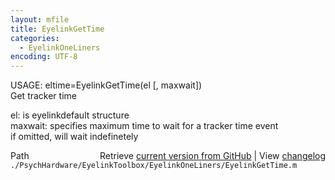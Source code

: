```yaml
---
layout: mfile
title: EyelinkGetTime
categories:
  - EyelinkOneLiners
encoding: UTF-8
---
```


USAGE: eltime=EyelinkGetTime(el [, maxwait])  
Get tracker time  

el: is eyelinkdefault structure  
maxwait: specifies maximum time to wait for a tracker time event  
if omitted, will wait indefinetely  


<div class="code_header" style="text-align:right;">
  <span style="float:left;">Path&nbsp;&nbsp;</span> <span class="counter">Retrieve <a href=
  "https://raw.github.com/Psychtoolbox-3/Psychtoolbox-3/beta/./PsychHardware/EyelinkToolbox/EyelinkOneLiners/EyelinkGetTime.m">current version from GitHub</a> | View <a href=
  "https://github.com/Psychtoolbox-3/Psychtoolbox-3/commits/beta/./PsychHardware/EyelinkToolbox/EyelinkOneLiners/EyelinkGetTime.m">changelog</a></span>
</div>
<div class="code">
  <code>./PsychHardware/EyelinkToolbox/EyelinkOneLiners/EyelinkGetTime.m</code>
</div>
